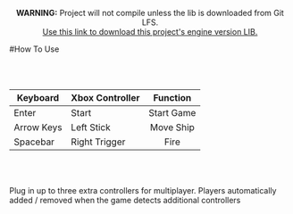 <p align="center">
<b>WARNING:</b> Project will not compile unless the lib is downloaded from Git LFS.<br/>
<a href="https://github.com/ntaylorbishop/Chromatica/raw/master/lib/Apparatus.lib">Use this link to download this project's engine version LIB.</a>
</p>

#How To Use

<br/><br/>


| Keyboard      | Xbox Controller | Function      |
| ------------- | -------------   | :-----------: |
| Enter         |  Start          | Start Game    |
| Arrow Keys    |  Left Stick     | Move Ship     |
| Spacebar      |  Right Trigger  | Fire          |

<br/><br/>

Plug in up to three extra controllers for multiplayer. Players automatically added / removed when the game detects additional controllers
